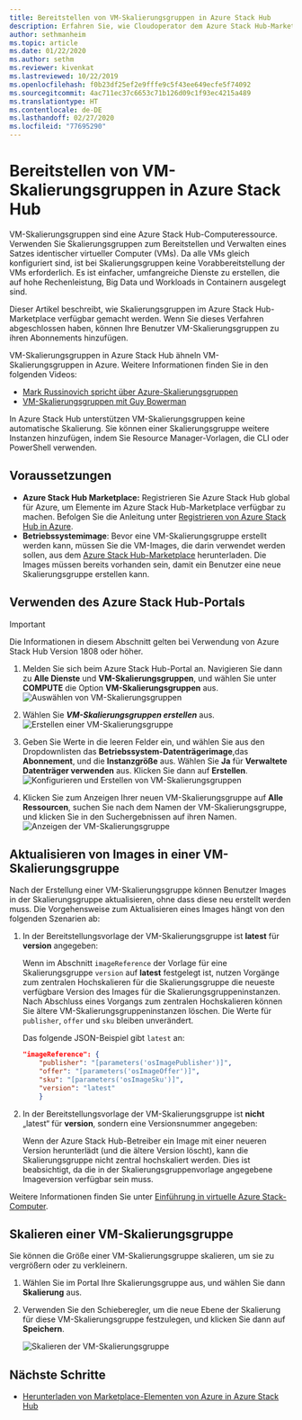 ```yaml
---
title: Bereitstellen von VM-Skalierungsgruppen in Azure Stack Hub
description: Erfahren Sie, wie Cloudoperator dem Azure Stack Hub-Marketplace VM-Skalierungsgruppen hinzufügen können.
author: sethmanheim
ms.topic: article
ms.date: 01/22/2020
ms.author: sethm
ms.reviewer: kivenkat
ms.lastreviewed: 10/22/2019
ms.openlocfilehash: f0b23df25ef2e9fffe9c5f43ee649ecfe5f74092
ms.sourcegitcommit: 4ac711ec37c6653c71b126d09c1f93ec4215a489
ms.translationtype: HT
ms.contentlocale: de-DE
ms.lasthandoff: 02/27/2020
ms.locfileid: "77695290"
---
```

# <a name="make-virtual-machine-scale-sets-available-in-azure-stack-hub"></a>Bereitstellen von VM-Skalierungsgruppen in Azure Stack Hub

VM-Skalierungsgruppen sind eine Azure Stack Hub-Computeressource. Verwenden Sie Skalierungsgruppen zum Bereitstellen und Verwalten eines Satzes identischer virtueller Computer (VMs). Da alle VMs gleich konfiguriert sind, ist bei Skalierungsgruppen keine Vorabbereitstellung der VMs erforderlich. Es ist einfacher, umfangreiche Dienste zu erstellen, die auf hohe Rechenleistung, Big Data und Workloads in Containern ausgelegt sind.

Dieser Artikel beschreibt, wie Skalierungsgruppen im Azure Stack Hub-Marketplace verfügbar gemacht werden. Wenn Sie dieses Verfahren abgeschlossen haben, können Ihre Benutzer VM-Skalierungsgruppen zu ihren Abonnements hinzufügen.

VM-Skalierungsgruppen in Azure Stack Hub ähneln VM-Skalierungsgruppen in Azure. Weitere Informationen finden Sie in den folgenden Videos:

* [Mark Russinovich spricht über Azure-Skalierungsgruppen](https://channel9.msdn.com/Blogs/Regular-IT-Guy/Mark-Russinovich-Talks-Azure-Scale-Sets/)
* [VM-Skalierungsgruppen mit Guy Bowerman](https://channel9.msdn.com/Shows/Cloud+Cover/Episode-191-Virtual-Machine-Scale-Sets-with-Guy-Bowerman)

In Azure Stack Hub unterstützen VM-Skalierungsgruppen keine automatische Skalierung. Sie können einer Skalierungsgruppe weitere Instanzen hinzufügen, indem Sie Resource Manager-Vorlagen, die CLI oder PowerShell verwenden.

## <a name="prerequisites"></a>Voraussetzungen

* **Azure Stack Hub Marketplace:** Registrieren Sie Azure Stack Hub global für Azure, um Elemente im Azure Stack Hub-Marketplace verfügbar zu machen. Befolgen Sie die Anleitung unter [Registrieren von Azure Stack Hub in Azure](azure-stack-registration.md).
* **Betriebssystemimage**: Bevor eine VM-Skalierungsgruppe erstellt werden kann, müssen Sie die VM-Images, die darin verwendet werden sollen, aus dem [Azure Stack Hub-Marketplace](azure-stack-download-azure-marketplace-item.md) herunterladen. Die Images müssen bereits vorhanden sein, damit ein Benutzer eine neue Skalierungsgruppe erstellen kann.

## <a name="use-the-azure-stack-hub-portal"></a>Verwenden des Azure Stack Hub-Portals

>[!IMPORTANT]  
> Die Informationen in diesem Abschnitt gelten bei Verwendung von Azure Stack Hub Version 1808 oder höher.

1. Melden Sie sich beim Azure Stack Hub-Portal an. Navigieren Sie dann zu **Alle Dienste** und **VM-Skalierungsgruppen**, und wählen Sie unter **COMPUTE** die Option **VM-Skalierungsgruppen** aus.
   ![Auswählen von VM-Skalierungsgruppen](media/azure-stack-compute-add-scalesets/all-services.png)

2. Wählen Sie ***VM-Skalierungsgruppen erstellen*** aus.
   ![Erstellen einer VM-Skalierungsgruppe](media/azure-stack-compute-add-scalesets/create-scale-set.png)

3. Geben Sie Werte in die leeren Felder ein, und wählen Sie aus den Dropdownlisten das **Betriebssystem-Datenträgerimage**,das **Abonnement**, und die **Instanzgröße** aus. Wählen Sie **Ja** für **Verwaltete Datenträger verwenden** aus. Klicken Sie dann auf **Erstellen**.
    ![Konfigurieren und Erstellen von VM-Skalierungsgruppen](media/azure-stack-compute-add-scalesets/create.png)

4. Klicken Sie zum Anzeigen Ihrer neuen VM-Skalierungsgruppe auf **Alle Ressourcen**, suchen Sie nach dem Namen der VM-Skalierungsgruppe, und klicken Sie in den Suchergebnissen auf ihren Namen.
   ![Anzeigen der VM-Skalierungsgruppe](media/azure-stack-compute-add-scalesets/search.png)

## <a name="update-images-in-a-virtual-machine-scale-set"></a>Aktualisieren von Images in einer VM-Skalierungsgruppe

Nach der Erstellung einer VM-Skalierungsgruppe können Benutzer Images in der Skalierungsgruppe aktualisieren, ohne dass diese neu erstellt werden muss. Die Vorgehensweise zum Aktualisieren eines Images hängt von den folgenden Szenarien ab:

1. In der Bereitstellungsvorlage der VM-Skalierungsgruppe ist **latest** für **version** angegeben:  

   Wenn im Abschnitt `imageReference` der Vorlage für eine Skalierungsgruppe `version` auf **latest** festgelegt ist, nutzen Vorgänge zum zentralen Hochskalieren für die Skalierungsgruppe die neueste verfügbare Version des Images für die Skalierungsgruppeninstanzen. Nach Abschluss eines Vorgangs zum zentralen Hochskalieren können Sie ältere VM-Skalierungsgruppeninstanzen löschen. Die Werte für `publisher`, `offer` und `sku` bleiben unverändert.

   Das folgende JSON-Beispiel gibt `latest` an:  

    ```json  
    "imageReference": {
        "publisher": "[parameters('osImagePublisher')]",
        "offer": "[parameters('osImageOffer')]",
        "sku": "[parameters('osImageSku')]",
        "version": "latest"
        }
    ```

2. In der Bereitstellungsvorlage der VM-Skalierungsgruppe ist **nicht** „latest“ für **version**, sondern eine Versionsnummer angegeben:  

    Wenn der Azure Stack Hub-Betreiber ein Image mit einer neueren Version herunterlädt (und die ältere Version löscht), kann die Skalierungsgruppe nicht zentral hochskaliert werden. Dies ist beabsichtigt, da die in der Skalierungsgruppenvorlage angegebene Imageversion verfügbar sein muss.  

Weitere Informationen finden Sie unter [Einführung in virtuelle Azure Stack-Computer](../user/azure-stack-compute-overview.md#operating-system-disks-and-images).  

## <a name="scale-a-virtual-machine-scale-set"></a>Skalieren einer VM-Skalierungsgruppe

Sie können die Größe einer VM-Skalierungsgruppe skalieren, um sie zu vergrößern oder zu verkleinern.

1. Wählen Sie im Portal Ihre Skalierungsgruppe aus, und wählen Sie dann **Skalierung** aus.

2. Verwenden Sie den Schieberegler, um die neue Ebene der Skalierung für diese VM-Skalierungsgruppe festzulegen, und klicken Sie dann auf **Speichern**.

     ![Skalieren der VM-Skalierungsgruppe](media/azure-stack-compute-add-scalesets/scale.png)

## <a name="next-steps"></a>Nächste Schritte

* [Herunterladen von Marketplace-Elementen von Azure in Azure Stack Hub](azure-stack-download-azure-marketplace-item.md)
